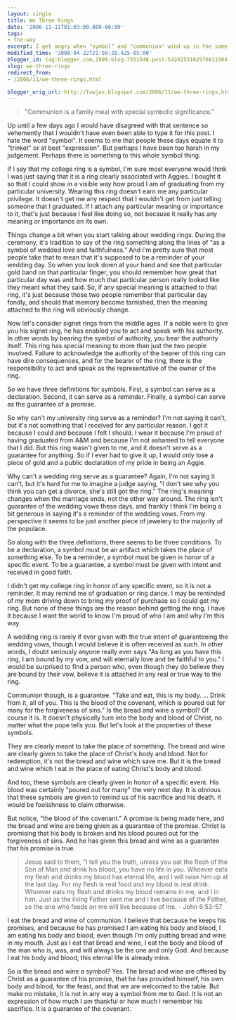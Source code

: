 ```yaml
---
layout: single
title: We Three Rings
date: '2006-11-11T01:03:00.000-06:00'
tags:
- the-way
excerpt: I get angry when "symbol" and "communion" wind up in the same sentence.
modified_time: '2008-04-22T21:56:28.425-05:00'
blogger_id: tag:blogger.com,1999:blog-7551548.post-5424253162576611584
slug: we-three-rings
redirect_from: 
- /2006/11/we-three-rings.html

blogger_orig_url: http://fuwjax.blogspot.com/2006/11/we-three-rings.html
---
```


> "Communion is a family meal with special symbolic significance."

Up until a few days ago I would have disagreed with that sentence so vehemently that I wouldn't have even been able to type it for this post.  I hate the word "symbol".  It seems to me that people these days equate it to "trinket" or at best "expression".  But perhaps I have been too harsh in my judgement.  Perhaps there is something to this whole symbol thing.

If I say that my college ring is a symbol, I'm sure most everyone would think I was just saying that it is a ring clearly associated with Aggies.  I bought it so that I could show in a visible way how proud I am of graduating from my particular university.  Wearing this ring doesn't earn me any particular privilege.  It doesn't get me any respect that I wouldn't get from just telling someone that I graduated.  If I attach any particular meaning or importance to it, that's just because I feel like doing so, not because it really has any meaning or importance on its own. 

Things change a bit when you start talking about wedding rings.  During the ceremony, it's tradition to say of the ring something along the lines of "as a symbol of wedded love and faithfulness."  And I'm pretty sure that most people take that to mean that it's supposed to be a reminder of your wedding day.  So when you look down at your hand and see that particular gold band on that particular finger, you should remember how great that particular day was and how much that particular person really looked like they meant what they said.  So, if any special meaning is attached to that ring, it's just because those two people remember that particular day fondly, and should that memory become tarnished, then the meaning attached to the ring will obviously change. 

Now let's consider signet rings from the middle ages.  If a noble were to give you his signet ring, he has enabled you to act and speak with his authority.  In other words by bearing the symbol of authority, you bear the authority itself.  This ring has special meaning to more than just the two people involved.  Failure to acknowledge the authority of the bearer of this ring can have dire consequences, and for the bearer of the ring, there is the responsibility to act and speak as the representative of the owner of the ring. 

So we have three definitions for symbols.  First, a symbol can serve as a declaration.  Second, it can serve as a reminder.  Finally, a symbol can serve as the guarantee of a promise.

So why can't my university ring serve as a reminder?  I'm not saying it can't, but it's not something that I received for any particular reason.  I got it because I could and because I felt I should.  I wear it because I'm proud of having graduated from A&M and because I'm not ashamed to tell everyone that I did.  But this ring wasn't given to me, and it doesn't serve as a guarantee for anything.  So if I ever had to give it up, I would only lose a piece of gold and a public declaration of my pride in being an Aggie. 

Why can't a wedding ring serve as a guarantee?  Again, I'm not saying it can't, but it's hard for me to imagine a judge saying, "I don't see why you think you can get a divorce, she's still got the ring."  The ring's meaning changes when the marriage ends, not the other way around.  The ring isn't guarantee of the wedding vows these days, and frankly I think I'm being a bit generous in saying it's a reminder of the wedding vows.  From my perspective it seems to be just another piece of jewelery to the majority of the populace. 

So along with the three definitions, there seems to be three conditions.  To be a declaration, a symbol must be an artifact which takes the place of something else.  To be a reminder, a symbol must be given in honor of a specific event.  To be a guarantee, a symbol must be given with intent and received in good faith. 

I didn't get my college ring in honor of any specific event, so it is not a reminder.  It may remind me of graduation or ring dance.  I may be reminded of my mom driving down to bring my proof of purchase so I could get my ring.  But none of these things are the reason behind getting the ring.  I have it because I want the world to know I'm proud of who I am and why I'm this way. 

A wedding ring is rarely if ever given with the true intent of guaranteeing the wedding vows, though I would believe it is often received as such.  In other words, I doubt seriously anyone really ever says "As long as you have this ring, I am bound by my vow, and will eternally love and be faithful to you."  I would be surprised to find a person who, even though they do believe they are bound by their vow, believe it is attached in any real or true way to the ring. 

Communion though, is a guarantee.  "Take and eat, this is my body. ... Drink from it, all of you.  This is the blood of the covenant, which is poured out for many for the forgiveness of sins."   Is the bread and wine a symbol?  Of course it is.  It doesn't physically turn into the body and blood of Christ, no matter what the pope tells you.  But let's look at the properties of these symbols. 

They are clearly meant to take the place of something.  The bread and wine are clearly given to take the place of Christ's body and blood.  Not for redemption, it's not the bread and wine which save me.  But it is the bread and wine which I eat in the place of eating Christ's body and blood. 

And too, these symbols are clearly given in honor of a specific event.  His blood was certainly "poured out for many" the very next day.  It is obvious that these symbols are given to remind us of his sacrifice and his death.  It would be foolishness to claim otherwise. 

But notice, "the blood of the covenant."  A promise is being made here, and the bread and wine are being given as a guarantee of the promise.  Christ is promising that his body is broken and his blood poured out for the forgiveness of sins.  And he has given this bread and wine as a guarantee that his promise is true.

> Jesus said to them, "I tell you the truth, unless you eat the flesh of the Son of Man and drink his blood, you have no life in you. Whoever eats my flesh and drinks my blood has eternal life, and I will raise him up at the last day. For my flesh is real food and my blood is real drink. Whoever eats my flesh and drinks my blood remains in me, and I in him. Just as the living Father sent me and I live because of the Father, so the one who feeds on me will live because of me. - John 6:53-57

I eat the bread and wine of communion.  I believe that because he keeps his promises, and because he has promised I am eating his body and blood, I am eating his body and blood, even though I'm only putting bread and wine in my mouth.  Just as I eat that bread and wine, I eat the body and blood of the man who is, was, and will always be the one and only God.  And because I eat his body and blood, this eternal life is already mine.

So is the bread and wine a symbol?  Yes.  The bread and wine are offered by Christ as a guarantee of his promise, that he has provided himself, his own body and blood, for the feast, and that we are welcomed to the table.  But make no mistake, it is not in any way a symbol from me to God.  It is not an expression of how much I am thankful or how much I remember his sacrifice.  It is a guarantee of the covenant.
